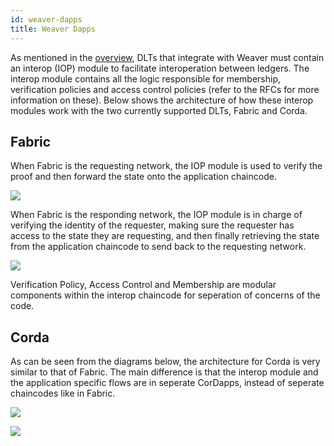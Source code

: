 ```yaml
---
id: weaver-dapps
title: Weaver Dapps
---
```


As mentioned in the [overview](./overview.md), DLTs that integrate with Weaver must contain an interop (IOP) module to facilitate interoperation between ledgers. The interop module contains all the logic responsible for membership, verification policies and access control policies (refer to the RFCs for more information on these). Below shows the architecture of how these interop modules work with the two currently supported DLTs, Fabric and Corda.

## Fabric

When Fabric is the requesting network, the IOP module is used to verify the proof and then forward the state onto the application chaincode.

![](/architecture-assets/fabric_dapp_flow1.png)

When Fabric is the responding network, the IOP module is in charge of verifying the identity of the requester, making sure the requester has access to the state they are requesting, and then finally retrieving the state from the application chaincode to send back to the requesting network.

![](/architecture-assets/fabric_dapp_flow2.png)

Verification Policy, Access Control and Membership are modular components within the interop chaincode for seperation of concerns of the code.

## Corda

As can be seen from the diagrams below, the architecture for Corda is very similar to that of Fabric. The main difference is that the interop module and the application specific flows are in seperate CorDapps, instead of seperate chaincodes like in Fabric.

![](/architecture-assets/corda_dapp_flow1.png)

![](/architecture-assets/corda_dapp_flow2.png)
